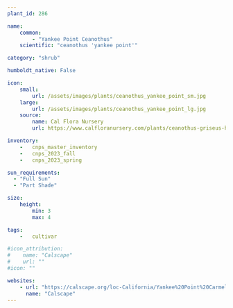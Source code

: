 ```yaml
---
plant_id: 286

name: 
    common: 
        - "Yankee Point Ceanothus"   
    scientific: "ceanothus 'yankee point'" 

category: "shrub"

humboldt_native: False

icon: 
    small: 
        url: /assets/images/plants/ceanothus_yankee_point_sm.jpg 
    large: 
        url: /assets/images/plants/ceanothus_yankee_point_lg.jpg 
    source: 
        name: Cal Flora Nursery 
        url: https://www.calfloranursery.com/plants/ceanothus-griseus-horizontalis-yankee-point 

inventory: 
    -   cnps_master_inventory
    -   cnps_2023_fall
    -   cnps_2023_spring

sun_requirements:
  - "Full Sun"
  - "Part Shade"

size:
    height: 
        min: 3
        max: 4

tags:  
    -   cultivar

#icon_attribution: 
#    name: "Calscape"
#    url: ""
#icon: ""

websites:
    - url: "https://calscape.org/loc-California/Yankee%20Point%20Carmel%20Ceanothus%20(Ceanothus%20thyrsiflorus%20var.%20griseus%20%27Yankee%20Point%27)?newsearch=1"
      name: "Calscape"
---
```



